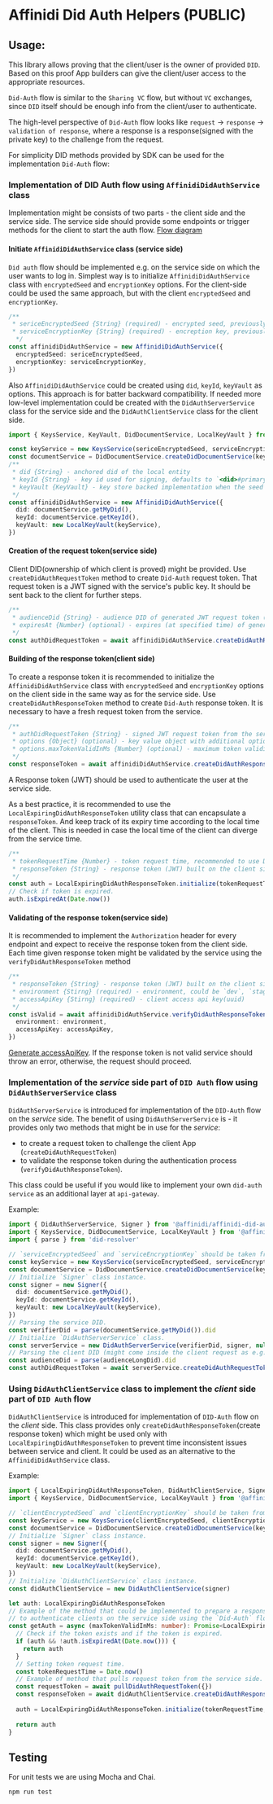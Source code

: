 # Affinidi Did Auth Helpers (PUBLIC)

## Usage:

This library allows proving that the client/user is the owner of provided `DID`. Based on this proof App builders can give the client/user access to the appropriate resources.

`Did-Auth` flow is similar to the `Sharing VC` flow, but without `VC` exchanges, since `DID` itself should be enough info from the client/user to authenticate.

The high-level perspective of `Did-Auth` flow looks like `request` → `response` → `validation of response`, where a response is a response(signed with the private key) to the challenge from the request.

For simplicity DID methods provided by SDK can be used for the implementation `Did-Auth` flow:

### Implementation of DID Auth flow using `AffinidiDidAuthService` class

Implementation might be consists of two parts - the client side and the service side.
The service side should provide some endpoints or trigger methods for the client to start the auth flow.
[Flow diagram](https://swimlanes.io/u/GolxCmVL0)

#### Initiate `AffinidiDidAuthService` class (service side)

`Did auth` flow should be implemented e.g. on the service side on which the user wants to log in.
Simplest way is to initialize `AffinidiDidAuthService` class with `encryptedSeed` and `encryptionKey` options.
For the client-side could be used the same approach, but with the client `encryptedSeed` and `encryptionKey`.

```ts
/**
 * sericeEncryptedSeed {String} (required) - encrypted seed, previously generated for service
 * serviceEncryptionKey {String} (required) - encreption key, previously generated for service
  */
const affinidiDidAuthService = new AffinidiDidAuthService({
  encryptedSeed: sericeEncryptedSeed,
  encryptionKey: serviceEncryptionKey,
})
```

Also `AffinidiDidAuthService` could be created using `did`, `keyId`, `keyVault` as options.
This approach is for batter backward compatibility. If needed more low-level implementation could be created with the `DidAuthServerService` class for the service side and the `DidAuthClientService` class for the client side.

```ts
import { KeysService, KeyVault, DidDocumentService, LocalKeyVault } from '@affinidi/common'

const keyService = new KeysService(sericeEncryptedSeed, serviceEncryptionKey)
const documentService = DidDocumentService.createDidDocumentService(keyService)
/**
 * did {String} - anchored did of the local entity
 * keyId {String} - key id used for signing, defaults to `<did>#primary`
 * keyVault {KeyVault} - key store backed implementation when the seed is known, holding signing keys
 */
const affinidiDidAuthService = new AffinidiDidAuthService({
  did: documentService.getMyDid(),
  keyId: documentService.getKeyId(),
  keyVault: new LocalKeyVault(keyService),
})
```

#### Creation of the request token(service side)

Client DID(ownership of which client is proved) might be provided. Use `createDidAuthRequestToken` method to create `Did-Auth` request token. That request token is a JWT signed with the service's public key.
It should be sent back to the client for further steps.

```ts
/**
 * audienceDid {String} - audience DID of generated JWT request token (the one's DID to whom the token was sent)
 * expiresAt {Number} (optional) - expires (at specified time) of generated JWT request token (1 minute by default)
 */
const authDidRequestToken = await affinidiDidAuthService.createDidAuthRequestToken(audienceDid, expiresAt)
```

#### Building of the response token(client side)

To create a response token it is recommended to initialize the `AffinidiDidAuthService` class with `encryptedSeed` and `encryptionKey` options on the client side in the same way as for the service side.
Use `createDidAuthResponseToken` method to create `Did-Auth` response token. It is necessary to have a fresh request token from the service.

```ts
/**
 * authDidRequestToken {String} - signed JWT request token from the service
 * options {Object} (optional) - key value object with additional options
 * options.maxTokenValidInMs {Number} (optional) - maximum token validity period(im milliseconds)
 */
const responseToken = await affinidiDidAuthService.createDidAuthResponseToken(authDidRequestToken, options)
```

A Response token (JWT) should be used to authenticate the user at the service side. 

As a best practice, it is recommended to use the `LocalExpiringDidAuthResponseToken` utility class that can encapsulate a `responseToken`.
And keep track of its expiry time according to the local time of the client. This is needed in case the local time of the client can diverge from the service time.

```ts
/**
 * tokenRequestTime {Number} - token request time, recommended to use Date.now(), could be created before calling `createDidAuthRequestToken` method
 * responseToken {String} - response token (JWT) built on the client side
 */
const auth = LocalExpiringDidAuthResponseToken.initialize(tokenRequestTime, responseToken)
// Check if token is expired.
auth.isExpiredAt(Date.now())
```
#### Validating of the response token(service side)

It is recommended to implement the `Authorization` header for every endpoint and expect to receive the response token from the client side.
Each time given response token might be validated by the service using the `verifyDidAuthResponseToken` method

```ts
/**
 * responseToken {String} - response token (JWT) built on the client side.
 * environment {Stirng} (required) - environment, could be `dev`, `staging` or `prod`
 * accessApiKey {Stirng} (required) - client access api key(uuid) 
 */
const isValid = await affinidiDidAuthService.verifyDidAuthResponseToken(responseToken, {
  environment: environment,
  accessApiKey: accessApiKey,
})
```

[Generate accessApiKey](https://apikey.affinidi.com/).
If the response token is not valid service should throw an error, otherwise, the request should proceed.

### Implementation of the *service* side part of `DID Auth` flow using `DidAuthServerService` class

`DidAuthServerService` is introduced for implementation of the `DID-Auth` flow on the *service* side.
The benefit of using `DidAuthServerService` is - it provides only two methods that might be in use for the *service*:
 - to create a request token to challenge the client App (`createDidAuthRequestToken`)
 - to validate the response token during the authentication process (`verifyDidAuthResponseToken`).

This class could be useful if you would like to implement your own `did-auth service` as an additional layer at `api-gateway`.

Example:
```ts
import { DidAuthServerService, Signer } from '@affinidi/affinidi-did-auth-lib'
import { KeysService, DidDocumentService, LocalKeyVault } from '@affinidi/common'
import { parse } from 'did-resolver'

// `serviceEncryptedSeed` and `serviceEncryptionKey` should be taken from the wallet.
const keyService = new KeysService(serviceEncryptedSeed, serviceEncryptionKey)
const documentService = DidDocumentService.createDidDocumentService(keyService)
// Initialize `Signer` class instance.
const signer = new Signer({
  did: documentService.getMyDid(),
  keyId: documentService.getKeyId(),
  keyVault: new LocalKeyVault(keyService),
})
// Parsing the service DID.
const verifierDid = parse(documentService.getMyDid()).did
// Initialize `DidAuthServerService` class.
const serverService = new DidAuthServerService(verifierDid, signer, null)
// Parsing the client DID (might come inside the client request as e.g. `audienceLongDid`).
const audienceDid = parse(audienceLongDid).did
const authDidRequestToken = await serverService.createDidAuthRequestToken(audienceDid, expiresAt)
```

### Using `DidAuthClientService` class to implement the *client* side part of `DID Auth` flow 

`DidAuthClientService` is introduced for implementation of `DID-Auth` flow on the *client* side.
This class provides only `createDidAuthResponseToken`(create response token) which might be used only with `LocalExpiringDidAuthResponseToken` to prevent time inconsistent issues between service and client.
It could be used as an alternative to the `AffinidiDidAuthService` class.

Example:
```ts
import { LocalExpiringDidAuthResponseToken, DidAuthClientService, Signer } from '@affinidi/affinidi-did-auth-lib'
import { KeysService, DidDocumentService, LocalKeyVault } from '@affinidi/common'

// `clientEncryptedSeed` and `clientEncryptionKey` should be taken from the wallet.
const keyService = new KeysService(clientEncryptedSeed, clientEncryptionKey)
const documentService = DidDocumentService.createDidDocumentService(keyService)
// Initialize `Signer` class instance.
const signer = new Signer({
  did: documentService.getMyDid(),
  keyId: documentService.getKeyId(),
  keyVault: new LocalKeyVault(keyService),
})
// Initialize `DidAuthClientService` class instance.
const didAuthClientService = new DidAuthClientService(signer)

let auth: LocalExpiringDidAuthResponseToken
// Example of the method that could be implemented to prepare a response token
// to authenticate clients on the service side using the `Did-Auth` flow.
const getAuth = async (maxTokenValidInMs: number): Promise<LocalExpiringDidAuthResponseToken> => {
  // Check if the token exists and if the token is expired.
  if (auth && !auth.isExpiredAt(Date.now())) {
    return auth
  }
  // Setting token request time.
  const tokenRequestTime = Date.now()
  // Example of method that pulls request token from the service side.
  const requestToken = await pullDidAuthRequestToken({})
  const responseToken = await didAuthClientService.createDidAuthResponseToken(requestToken, { maxTokenValidInMs })
  
  auth = LocalExpiringDidAuthResponseToken.initialize(tokenRequestTime, responseToken)
  
  return auth
}
```

## Testing

For unit tests we are using Mocha and Chai.

```bash
npm run test
```

